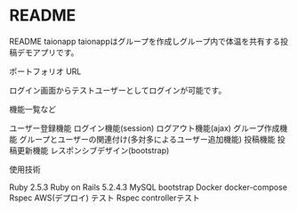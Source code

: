 # README
README
taionapp
taionappはグループを作成しグループ内で体温を共有する投稿デモアプリです。

ポートフォリオ URL


 ログイン画面からテストユーザーとしてログインが可能です。

機能一覧など

ユーザー登録機能
ログイン機能(session)
ログアウト機能(ajax)
グループ作成機能
グループとユーザーの関連付け(多対多によるユーザー追加機能)
投稿機能
投稿更新機能
レスポンシブデザイン(bootstrap)

使用技術

Ruby 2.5.3
Ruby on Rails 5.2.4.3
MySQL 
bootstrap
Docker
docker-compose
Rspec
AWS(デプロイ)
テスト
Rspec
controllerテスト

